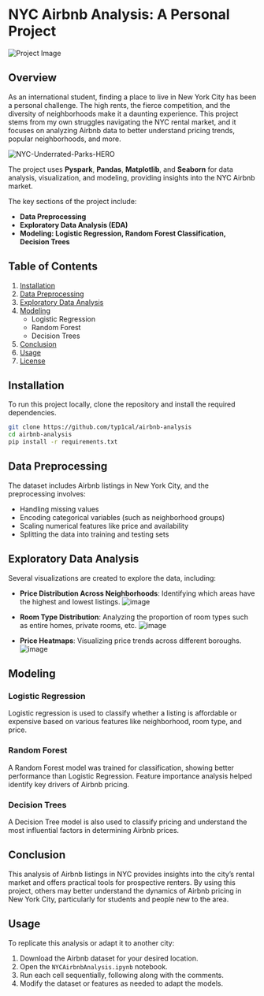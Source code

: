 # NYC Airbnb Analysis: A Personal Project

![Project Image](https://img.shields.io/badge/MachineLearning-PySpark-orange?logo=apache-spark&logoColor=white)


## Overview

As an international student, finding a place to live in New York City has been a personal challenge. The high rents, the fierce competition, and the diversity of neighborhoods make it a daunting experience. This project stems from my own struggles navigating the NYC rental market, and it focuses on analyzing Airbnb data to better understand pricing trends, popular neighborhoods, and more.

![NYC-Underrated-Parks-HERO](https://github.com/user-attachments/assets/fba8d028-74f3-4358-9848-173663c52ad3)


The project uses **Pyspark**, **Pandas**, **Matplotlib**, and **Seaborn** for data analysis, visualization, and modeling, providing insights into the NYC Airbnb market.

The key sections of the project include:
- **Data Preprocessing**
- **Exploratory Data Analysis (EDA)**
- **Modeling: Logistic Regression, Random Forest Classification, Decision Trees**


## Table of Contents
1. [Installation](#installation)
2. [Data Preprocessing](#data-preprocessing)
3. [Exploratory Data Analysis](#exploratory-data-analysis)
4. [Modeling](#modeling)
   - Logistic Regression
   - Random Forest
   - Decision Trees
5. [Conclusion](#conclusion)
6. [Usage](#usage)
7. [License](#license)

## Installation

To run this project locally, clone the repository and install the required dependencies.

```bash
git clone https://github.com/typ1cal/airbnb-analysis
cd airbnb-analysis
pip install -r requirements.txt
```

## Data Preprocessing

The dataset includes Airbnb listings in New York City, and the preprocessing involves:
- Handling missing values
- Encoding categorical variables (such as neighborhood groups)
- Scaling numerical features like price and availability
- Splitting the data into training and testing sets

## Exploratory Data Analysis

Several visualizations are created to explore the data, including:
- **Price Distribution Across Neighborhoods**: Identifying which areas have the highest and lowest listings.
![image](https://github.com/user-attachments/assets/68beecfb-1eac-4df2-b0dd-9995165ca699)


- **Room Type Distribution**: Analyzing the proportion of room types such as entire homes, private rooms, etc.
![image](https://github.com/user-attachments/assets/22a92dab-d3cd-43c8-bfae-fa6d75163398)


- **Price Heatmaps**: Visualizing price trends across different boroughs.
![image](https://github.com/user-attachments/assets/6968d7ef-0689-4e6a-a952-9bc155ceda5d)


## Modeling

### Logistic Regression

Logistic regression is used to classify whether a listing is affordable or expensive based on various features like neighborhood, room type, and price.

### Random Forest

A Random Forest model was trained for classification, showing better performance than Logistic Regression. Feature importance analysis helped identify key drivers of Airbnb pricing.

### Decision Trees

A Decision Tree model is also used to classify pricing and understand the most influential factors in determining Airbnb prices.

## Conclusion

This analysis of Airbnb listings in NYC provides insights into the city’s rental market and offers practical tools for prospective renters. By using this project, others may better understand the dynamics of Airbnb pricing in New York City, particularly for students and people new to the area.

## Usage

To replicate this analysis or adapt it to another city:
1. Download the Airbnb dataset for your desired location.
2. Open the `NYCAirbnbAnalysis.ipynb` notebook.
3. Run each cell sequentially, following along with the comments.
4. Modify the dataset or features as needed to adapt the models.
